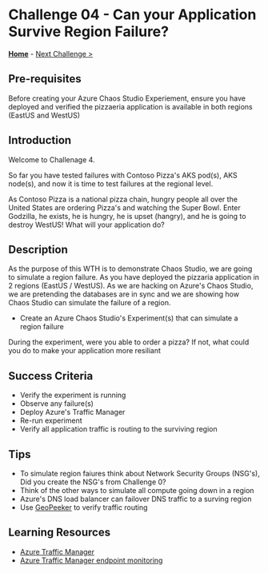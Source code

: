 # Challenge 04 - Can your Application Survive Region Failure?

**[Home](../README.md)** - [Next Challenge >](./Challenge-05.md)


## Pre-requisites

Before creating your Azure Chaos Studio Experiement, ensure you have deployed and verified the pizzaeria application is available in both regions (EastUS
and WestUS)

## Introduction

Welcome to Challenage 4. 

So far you have tested failures with Contoso Pizza's AKS pod(s), AKS node(s), and now it is time to test failures at the regional
level. 

As Contoso Pizza is a national pizza chain, hungry people all over the United States are ordering Pizza's and watching the Super
Bowl. Enter Godzilla, he exists, he is hungry, he is upset (hangry), and he is going to destroy WestUS! What will your application
do? 
 

## Description

As the purpose of this WTH is to demonstrate Chaos Studio, we are going to simulate a region failure. As you have deployed the pizzaria application in 2 regions
(EastUS / WestUS). As we are hacking on Azure's Chaos Studio, we are pretending the databases are in sync and we are showing how Chaos Studio can simulate
the failure of a region.   

- Create an Azure Chaos Studio's Experiment(s) that can simulate a region failure

During the experiment, were you able to order a pizza? If not, what could you do to make your application more resiliant


## Success Criteria

- Verify the experiment is running
- Observe any failure(s)
- Deploy Azure's Traffic Manager 
- Re-run experiment
- Verify all application traffic is routing to the surviving region

## Tips

-  To simulate region faiures think about Network Security Groups (NSG's), Did you create the NSG's from Challenge 0? 
-  Think of the other ways to simulate all compute going down in a region
-  Azure's DNS load balancer can failover DNS traffic to a surving region
-  Use [GeoPeeker](https://geopeeker.com/home/default) to verify traffic routing


## Learning Resources

- [Azure Traffic Manager](https://docs.microsoft.com/en-us/azure/traffic-manager/traffic-manager-configure-priority-routing-method)
- [Azure Traffic Manager endpoint monitoring](https://docs.microsoft.com/en-us/azure/traffic-manager/traffic-manager-monitoring)

